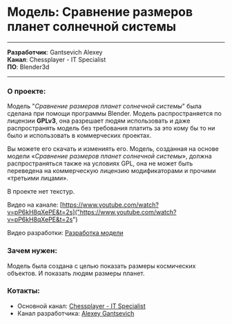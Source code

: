 # Модель: Сравнение размеров планет солнечной системы
---

__Разработчик__: Gantsevich Alexey  
__Канал__: Chessplayer - IT Specialist  
__ПО__: Blender3d  

---

### О проекте:  
Модель "_Сравнение размеров планет солнечной системы_" была сделана при помощи программы Blender. Модель распространяется по лицензии __GPLv3__, она разрешает людям использовать и даже распространять модель без требования платить за это кому бы то ни было и использовать в коммерческих проектах. 

Вы можете его скачать и измениять его. Модель, созданная на основе модели «_Сравнение размеров планет солнечной системы_», должна распространяться также на условиях GPL, она не может быть переведена на коммерческую лицензию модификаторами и прочими «третьими лицами». 


В проекте нет текстур.

Видео на канале: [https://www.youtube.com/watch?v=pP6kH8qXePE&t=2s]("https://www.youtube.com/watch?v=pP6kH8qXePE&t=2s")

Видео разработки: [Разработка модели]("https://www.youtube.com/watch?v=nq7yb_jQ9KI&t=93s")

### Зачем нужен:  
Модель была создана с целью показать размеры космических объектов. И показать людям размеры планет.

### Котакты: 
* Основной канал: [Chessplayer - IT Specialist]("https://www.youtube.com/@chessplayeritspecialist")  
* Канал разработчика: [Alexey Gantsevich]("https://www.youtube.com/channel/UCt7oE2_eelKlB88rXJ00jXg")

